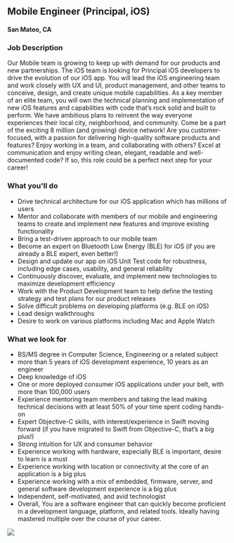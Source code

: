 ## Mobile Engineer (Principal, iOS)
#### San Mateo, CA

### Job Description
Our Mobile team is growing to keep up with demand for our products and new partnerships. The
iOS team is looking for Principal iOS developers to drive the evolution of our iOS app. You will lead the iOS engineering team and work closely with UX and UI, product management, and other teams to conceive, design, and create unique mobile capabilities. As a key member of an elite team, you will own the technical planning and implementation of new iOS features and capabilities with code that’s rock solid and built to perform. We have ambitious plans to reinvent the way everyone experiences their local city, neighborhood, and community. Come be a part of the exciting 8 million (and growing) device network!
Are you customer-focused, with a passion for delivering high-quality software products and features? Enjoy working in a team, and collaborating with others? Excel at communication and enjoy writing clean, elegant, readable and well-documented code? If so, this role could be a perfect next step for your career!

### What you'll do
+ Drive technical architecture for our iOS application which has millions of users
+ Mentor and collaborate with members of our mobile and engineering teams to create
and implement new features and improve existing functionality
+ Bring a test-driven approach to our mobile team
+ Become an expert on Bluetooth Low Energy (BLE) for iOS (if you are already a BLE
expert, even better!)
+ Design and update our app on iOS Unit Test code for robustness, including edge
cases, usability, and general reliability
+ Continuously discover, evaluate, and implement new technologies to maximize
development efficiency
+ Work with the Product Development team to help define the testing strategy and test
plans for our product releases
+ Solve difficult problems on developing platforms (e.g. BLE on iOS)
+ Lead design walkthroughs
+ Desire to work on various platforms including Mac and Apple Watch 

### What we look for
+ BS/MS degree in Computer Science, Engineering or a related subject
+ more than 5 years of iOS development experience, 10 years as an engineer
+ Deep knowledge of iOS
+ One or more deployed consumer iOS applications under your belt, with more than 100,000 users
+ Experience mentoring team members and taking the lead making technical decisions
with at least 50% of your time spent coding hands-on
+ Expert Objective-C skills, with interest/experience in Swift moving forward (if you have
migrated to Swift from Objective-C, that’s a big plus!)
+ Strong intuition for UX and consumer behavior
+ Experience working with hardware, especially BLE is important, desire to learn is a must
+ Experience working with location or connectivity at the core of an application is a big plus
+ Experience working with a mix of embedded, firmware, server, and general software
development experience is a big plus
+ Independent, self-motivated, and avid technologist
+ Overall, You are a software engineer that can quickly become proficient in a
development language, platform, and related tools. Ideally having mastered multiple
over the course of your career.


[<img src='https://dabuttonfactory.com/button.png?t=Apply&f=Calibri-Bold&ts=24&tc=fff&tshs=1&tshc=000&hp=20&vp=8&c=5&bgt=gradient&bgc=3d85c6&ebgc=073763'>](https://letsrockit.co/users/auth/github?job_id=vglszq-mobile-engineer-principal-ios)
